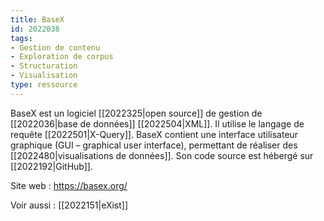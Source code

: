 ```yaml
---
title: BaseX
id: 2022038
tags:
- Gestion de contenu
- Exploration de corpus
- Structuration
- Visualisation
type: ressource
---
```


BaseX est un logiciel [[2022325|open source]] de gestion de [[2022036|base de données]] [[2022504|XML]]. Il utilise le langage de requête [[2022501|X-Query]]. BaseX contient une interface utilisateur graphique (GUI – graphical user interface), permettant de réaliser des [[2022480|visualisations de données]]. Son code source est hébergé sur [[2022192|GitHub]].

Site web : <https://basex.org/>

Voir aussi : [[2022151|eXist]]


